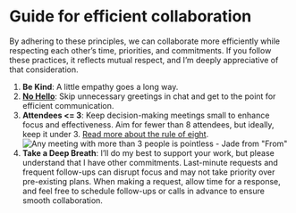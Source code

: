 # Guide for efficient collaboration

By adhering to these principles, we can collaborate more efficiently while respecting each other’s time, priorities, and commitments. If you follow these practices, it reflects mutual respect, and I’m deeply appreciative of that consideration.

1. **Be Kind**: A little empathy goes a long way.
2. **[No Hello](https://nohello.club)**: Skip unnecessary greetings in chat and get to the point for efficient communication. 
3. **Attendees <= 3**: Keep decision-making meetings small to enhance focus and effectiveness. Aim for fewer than 8 attendees, but ideally, keep it under 3. [Read more about the rule of eight](https://www.rubick.com/the-rule-of-eight-for-strong-decision-making-meetings/).  
   ![Any meeting with more than 3 people is pointless - Jade from "From"](https://i.redd.it/r4ehw6lojwvd1.jpeg)  
4. **Take a Deep Breath**: I’ll do my best to support your work, but please understand that I have other commitments. Last-minute requests and frequent follow-ups can disrupt focus and may not take priority over pre-existing plans. When making a request, allow time for a response, and feel free to schedule follow-ups or calls in advance to ensure smooth collaboration. 
